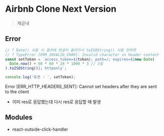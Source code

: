 # Airbnb Clone Next Version

> 제곧내

## Error

```javascript
// ? Date() 사용 시 결과에 한글이 들어가서 toISOString() 사용 안하면
// ? TypeError [ERR_INVALID_CHAR]: Invalid character in header content ["Set-Cookie"] 발생
const setToken = `access_token=${token}; path=/; expires=${new Date(
  Date.now() + 60 * 60 * 24 * 1000 * 3 // 3일
).toISOString()}; httponly`;

console.log('토큰 : ', setToken);
```

Error [ERR_HTTP_HEADERS_SENT]: Cannot set headers after they are sent to the client

- 이미 res로 응답했는데 다시 res로 응답할 때 발생

## Modules

- react-outside-click-handler
